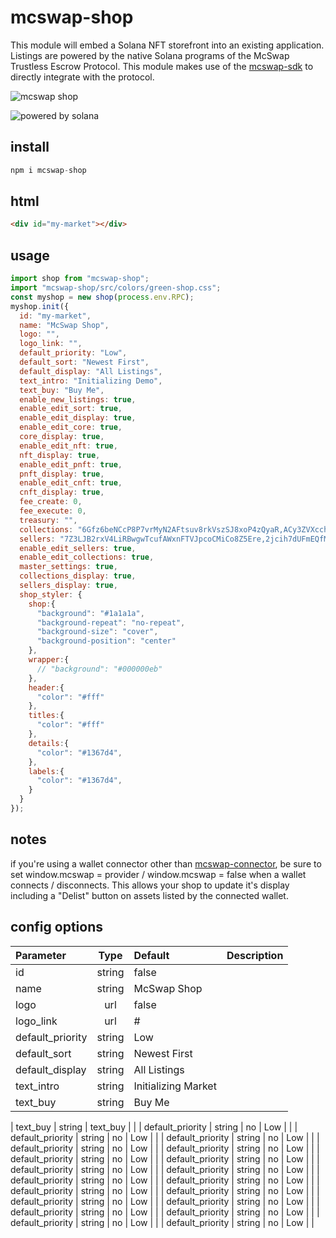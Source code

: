 # mcswap-shop
This module will embed a Solana NFT storefront into an existing application. Listings are powered by the native Solana programs of the McSwap Trustless Escrow Protocol. This module makes use of the [mcswap-sdk](https://github.com/SolDapper/mcswap-sdk) to directly integrate with the protocol.

![mcswap shop](https://repository-images.githubusercontent.com/944741416/d30f1c19-99a5-479f-ab66-ba9ab5d4c6e5)

![powered by solana](http://mcswap.xyz/gh/stacked-color.svg)

## install
```javascript
npm i mcswap-shop
```

## html
```html
<div id="my-market"></div>
```

## usage
```javascript
import shop from "mcswap-shop";
import "mcswap-shop/src/colors/green-shop.css";
const myshop = new shop(process.env.RPC);
myshop.init({
  id: "my-market",
  name: "McSwap Shop",
  logo: "",
  logo_link: "",
  default_priority: "Low",
  default_sort: "Newest First",
  default_display: "All Listings",
  text_intro: "Initializing Demo",
  text_buy: "Buy Me",
  enable_new_listings: true,
  enable_edit_sort: true,
  enable_edit_display: true,
  enable_edit_core: true,
  core_display: true,
  enable_edit_nft: true,
  nft_display: true,
  enable_edit_pnft: true,
  pnft_display: true,
  enable_edit_cnft: true,
  cnft_display: true,
  fee_create: 0,
  fee_execute: 0,
  treasury: "",
  collections: "6Gfz6beNCcP8P7vrMyN2AFtsuv8rkVszSJ8xoP4zQyaR,ACy3ZVXcch8mZXUtRVqsJfa2DhFHxnUJpBb4oeN9tZsX,BL8ocmGmaEiM73JYjAAhgAmHPbtuY3CThYem9g4N5PqQ,BTJPWLW7DLQWpm2TNNEByAM5a1E1AGJp4h43czo9YBLc,Cq2BNRoE5RqyqSmACDQLx4ivp3MgmePwd2mdroZ5hmom,H3mnaqNFFNwqRfEiWFsRTgprCvG4tYFfmNezGEVnaMuQ",
  sellers: "7Z3LJB2rxV4LiRBwgwTcufAWxnFTVJpcoCMiCo8Z5Ere,2jcih7dUFmEQfMUXQQnL2Fkq9zMqj4jwpHqvRVe3gGLL",
  enable_edit_sellers: true,
  enable_edit_collections: true,
  master_settings: true,
  collections_display: true,
  sellers_display: true,
  shop_styler: {
    shop:{
      "background": "#1a1a1a",
      "background-repeat": "no-repeat",
      "background-size": "cover",
      "background-position": "center"
    },
    wrapper:{
      // "background": "#000000eb"
    },
    header:{
      "color": "#fff"
    },
    titles:{
      "color": "#fff"
    },
    details:{
      "color": "#1367d4",
    },
    labels:{
      "color": "#1367d4",
    }
  }
});
```

## notes
if you're using a wallet connector other than [mcswap-connector](https://github.com/SolDapper/mcswap-connector), be sure to set window.mcswap = provider / window.mcswap = false when a wallet connects / disconnects. This allows your shop to update it's display including a "Delist" button on assets listed by the connected wallet.

## config options

| **Parameter**     |    **Type**     |      **Default**      | **Description**                           |
| :---------------- |:---------------:|:----------------------|:------------------------------------------|
| id                | string          |  false                |                                           |
| name              | string          |  McSwap Shop          |                                           |
| logo              | url             |  false                |                                           |
| logo_link         | url             |  #                    |                                           |
| default_priority  | string          |  Low                  |                                           |
| default_sort      | string          |  Newest First         |                                           |
| default_display   | string          |  All Listings         |                                           |
| text_intro        | string          |  Initializing Market  |                                           |
| text_buy          | string          |  Buy Me               |                                           |





| text_buy          | string          |  text_buy    |                          |
| default_priority  | string          |   no         |  Low            |                          |
| default_priority  | string          |   no         |  Low            |                          |
| default_priority  | string          |   no         |  Low            |                          |
| default_priority  | string          |   no         |  Low            |                          |
| default_priority  | string          |   no         |  Low            |                          |
| default_priority  | string          |   no         |  Low            |                          |
| default_priority  | string          |   no         |  Low            |                          |
| default_priority  | string          |   no         |  Low            |                          |
| default_priority  | string          |   no         |  Low            |                          |
| default_priority  | string          |   no         |  Low            |                          |
| default_priority  | string          |   no         |  Low            |                          |
| default_priority  | string          |   no         |  Low            |                          |
| default_priority  | string          |   no         |  Low            |                          |
| default_priority  | string          |   no         |  Low            |                          |
| default_priority  | string          |   no         |  Low            |                          |
| default_priority  | string          |   no         |  Low            |                          |
| default_priority  | string          |   no         |  Low            |                          |
| default_priority  | string          |   no         |  Low            |                          |
| default_priority  | string          |   no         |  Low            |                          |






